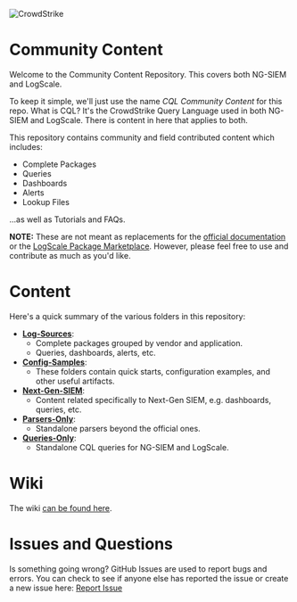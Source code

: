 ![CrowdStrike](https://www.crowdstrike.com/wp-content/uploads/2022/09/CS_Logo_2022_In-Line_All-Red_RGB.png)

# Community Content

Welcome to the Community Content Repository. This covers both NG-SIEM and LogScale. 

To keep it simple, we'll just use the name *CQL Community Content* for this repo. What is CQL? It's the CrowdStrike Query Language used in both NG-SIEM and LogScale. There is content in here that applies to both. 

This repository contains community and field contributed content which includes:
 - Complete Packages
 - Queries
 - Dashboards
 - Alerts
 - Lookup Files
 
 ...as well as Tutorials and FAQs.
 
**NOTE:** These are not meant as replacements for the [official documentation](https://library.humio.com) or the [LogScale Package Marketplace](https://library.humio.com/humio-server/packages-marketplace.html). However, please feel free to use and contribute as much as you'd like.

# Content

Here's a quick summary of the various folders in this repository:

- **[Log-Sources](Log-Sources)**: 
  - Complete packages grouped by vendor and application.
  - Queries, dashboards, alerts, etc.
- **[Config-Samples](Config-Samples)**: 
  - These folders contain quick starts, configuration examples, and other useful artifacts.
- **[Next-Gen-SIEM](Next-Gen-SIEM)**:
  - Content related specifically to Next-Gen SIEM, e.g. dashboards, queries, etc. 
- **[Parsers-Only](Parsers-Only)**:
  - Standalone parsers beyond the official ones. 
- **[Queries-Only](Queries-Only)**:
  - Standalone CQL queries for NG-SIEM and LogScale. 

# Wiki

The wiki [can be found here](https://github.com/CrowdStrike/logscale-community-content/wiki). 

# Issues and Questions

Is something going wrong? GitHub Issues are used to report bugs and errors. You can check to see if anyone else has reported the issue or create a new issue here: [Report Issue](https://github.com/CrowdStrike/logscale-community-content/issues/)
